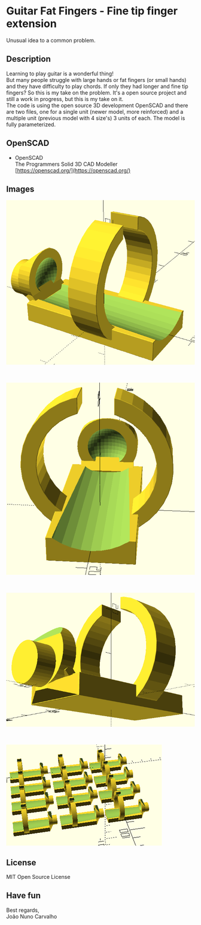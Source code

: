 # Guitar Fat Fingers - Fine tip finger extension
Unusual idea to a common problem. 

## Description
Learning to play guitar is a wonderful thing! <br>
But many people struggle with large hands or fat fingers (or small hands) and they have difficulty to play chords. If only they had longer and fine tip fingers? So this is my take on the problem. It's a open source project and still a work in progress, but this is my take on it. <br>
The code is using the open source 3D development OpenSCAD and there are two files, one for a single unit (newer model, more reinforced) and a multiple unit (previous model with 4 size's) 3 units of each. The model is fully parameterized.

## OpenSCAD
* OpenSCAD <br>
  The Programmers Solid 3D CAD Modeller <br>
  [https://openscad.org/](https://openscad.org/)


## Images 

![guitar_finger_extension_001](./guitar_finger_extension_001.png) <br>

<br>

![guitar_finger_extension_002](./guitar_finger_extension_002.png) <br>

<br>

![guitar_finger_extension_003](./guitar_finger_extension_003.png) <br>

<br>

![multiple_guitar_finger_extensions_001](./multiple_guitar_finger_extensions_001.png) <br>




## License
MIT Open Source License


## Have fun
Best regards, <br>
João Nuno Carvalho